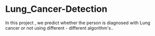 # Lung_Cancer-Detection
In this project , we predict whether the person is diagnosed with Lung cancer or not using different - different algorithm's..
